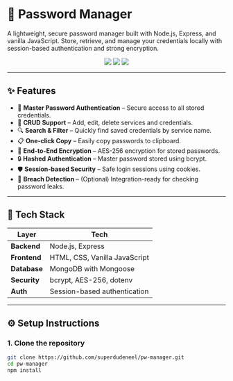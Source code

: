 # 🔐 Password Manager

A lightweight, secure password manager built with Node.js, Express, and vanilla JavaScript. Store, retrieve, and manage your credentials locally with session-based authentication and strong encryption.

<p align="center">
  <img src="https://img.shields.io/badge/Status-Active-brightgreen" />
  <img src="https://img.shields.io/github/license/superdudeneel/pw-manager" />
  <img src="https://img.shields.io/badge/Security-AES--256%20%2B%20bcrypt-blue" />
</p>

---

## ✨ Features

- 🔐 **Master Password Authentication** – Secure access to all stored credentials.
- 💾 **CRUD Support** – Add, edit, delete services and credentials.
- 🔍 **Search & Filter** – Quickly find saved credentials by service name.
- 📋 **One-click Copy** – Easily copy passwords to clipboard.
- 🔐 **End-to-End Encryption** – AES-256 encryption for stored passwords.
- 🔒 **Hashed Authentication** – Master password stored using bcrypt.
- 🛡️ **Session-based Security** – Safe login sessions using cookies.
- 🚨 **Breach Detection** – (Optional) Integration-ready for checking password leaks.

---

## 🧱 Tech Stack

| Layer        | Tech                           |
|--------------|--------------------------------|
| **Backend**  | Node.js, Express               |
| **Frontend** | HTML, CSS, Vanilla JavaScript  |
| **Database** | MongoDB with Mongoose          |
| **Security** | bcrypt, AES-256, dotenv        |
| **Auth**     | Session-based authentication   |

---

## ⚙️ Setup Instructions

### 1. Clone the repository

```bash
git clone https://github.com/superdudeneel/pw-manager.git
cd pw-manager
npm install

